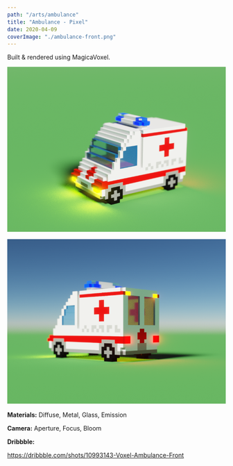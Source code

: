 ```yaml
---
path: "/arts/ambulance"
title: "Ambulance - Pixel"
date: 2020-04-09
coverImage: "./ambulance-front.png"
---
```


Built & rendered using MagicaVoxel.

![Ambulance Front](./ambulance-front.png)

![Ambulance Back](./ambulance-back.png)

**Materials:**
Diffuse, Metal, Glass, Emission

**Camera:**
Aperture, Focus, Bloom

**Dribbble:**

https://dribbble.com/shots/10993143-Voxel-Ambulance-Front